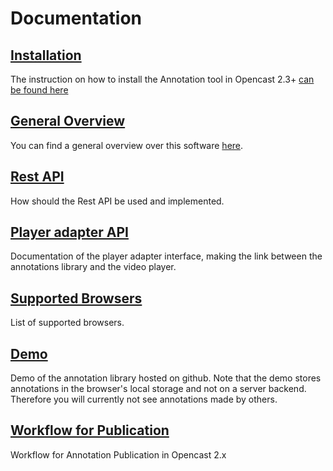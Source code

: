 # Documentation

## [Installation](opencast-installation.md)
The instruction on how to install the Annotation tool in Opencast 2.3+ [can be found here](documentation/opencast-installation.md)

## [General Overview](overview.md)
You can find a general overview over this software [here](overview.md).

## [Rest API](Rest-API.md)
How should the Rest API be used and implemented.

## [Player adapter API](Player-adapter-API.md)
Documentation of the player adapter interface, making the link between the annotations library and the video player.

## [Supported Browsers](Supported-browsers.md)
List of supported browsers.

## [Demo](http://entwinemedia.github.com/annotations)
Demo of the annotation library hosted on github. Note that the demo stores annotations in the browser's local storage and not on a server backend. Therefore you will currently not see annotations made by others.

## [Workflow for Publication](workflow.md)
Workflow for Annotation Publication in Opencast 2.x

